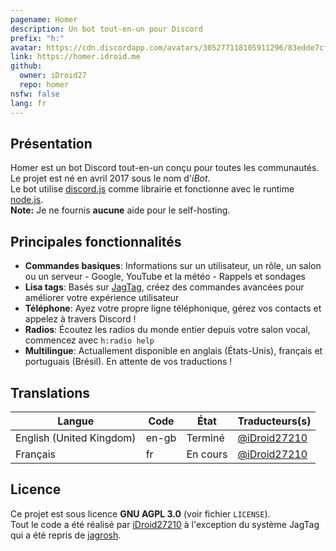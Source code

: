 ```yaml
---
pagename: Homer
description: Un bot tout-en-un pour Discord
prefix: "h:"
avatar: https://cdn.discordapp.com/avatars/305277118105911296/83edde7cf67d195b5828b731fb9ff9a4.png
link: https://homer.idroid.me
github:
  owner: iDroid27
  repo: homer
nsfw: false
lang: fr
---
```


## Présentation
Homer est un bot Discord tout-en-un conçu pour toutes les communautés. Le projet est né en avril 2017 sous le nom d'*iBot*.  
Le bot utilise [discord.js](https://discord.js.org) comme librairie et fonctionne avec le runtime [node.js](https://nodejs.org).  
**Note:** Je ne fournis **aucune** aide pour le self-hosting.

## Principales fonctionnalités
- **Commandes basiques**: Informations sur un utilisateur, un rôle, un salon ou un serveur - Google, YouTube et la météo - Rappels et sondages  
- **Lisa tags**: Basés sur [JagTag](https://github.com/jagrosh/JagTag), créez des commandes avancées pour améliorer votre expérience utilisateur  
- **Téléphone**: Ayez votre propre ligne téléphonique, gérez vos contacts et appelez à travers Discord !  
- **Radios**: Écoutez les radios du monde entier depuis votre salon vocal, commencez avec `h:radio help`  
- **Multilingue**: Actuallement disponible en anglais (États-Unis), français et portuguais (Brésil). En attente de vos traductions !  
  
## Translations

Langue                                    | Code    | État       | Traducteurs(s)
------------------------------------------|---------|------------|------------------------------------------------
English (United Kingdom)                  | en-gb   | Terminé    | [@iDroid27210](https://github.com/iDroid27210)
Français                                  | fr      | En cours   | [@iDroid27210](https://github.com/iDroid27210)

## Licence
Ce projet est sous licence **GNU AGPL 3.0** (voir fichier `LICENSE`).  
Tout le code a été réalisé par [iDroid27210](https://github.com/iDroid27210) à l'exception du système JagTag qui a été repris de [jagrosh](https://github.com/jagrosh).
